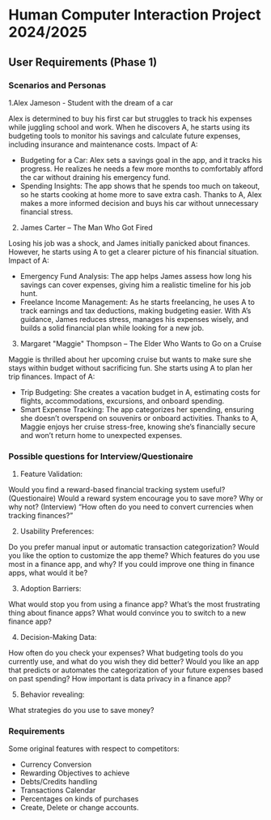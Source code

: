 # Human Computer Interaction Project 2024/2025

## User Requirements (Phase 1)

### Scenarios and Personas

1.Alex Jameson - Student with the dream of a car

Alex is determined to buy his first car but struggles to track his expenses while juggling school and work. When he 
discovers A, he starts using its budgeting tools to monitor his savings and calculate future expenses, including 
insurance and maintenance costs.
Impact of A:
- Budgeting for a Car: Alex sets a savings goal in the app, and it tracks his progress. He realizes he needs a few more 
months to comfortably afford the car without draining his emergency fund.
- Spending Insights: The app shows that he spends too much on takeout, so he starts cooking at home more to save 
extra cash.
Thanks to A, Alex makes a more informed decision and buys his car without unnecessary financial stress.

2. James Carter – The Man Who Got Fired
   
Losing his job was a shock, and James initially panicked about finances. However, he starts using A to get a clearer 
picture of his financial situation.
Impact of A:
- Emergency Fund Analysis: The app helps James assess how long his savings can cover expenses, giving him a 
realistic timeline for his job hunt.
- Freelance Income Management: As he starts freelancing, he uses A to track earnings and tax deductions, making 
budgeting easier.
With A’s guidance, James reduces stress, manages his expenses wisely, and builds a solid financial plan while looking 
for a new job.

3. Margaret "Maggie" Thompson – The Elder Who Wants to Go on a Cruise
   
Maggie is thrilled about her upcoming cruise but wants to make sure she stays within budget without sacrificing fun. 
She starts using A to plan her trip finances.
Impact of A:
- Trip Budgeting: She creates a vacation budget in A, estimating costs for flights, accommodations, excursions, and 
onboard spending.
- Smart Expense Tracking: The app categorizes her spending, ensuring she doesn’t overspend on souvenirs or 
onboard activities.
Thanks to A, Maggie enjoys her cruise stress-free, knowing she’s financially secure and won’t return home to 
unexpected expenses.

### Possible questions for Interview/Questionaire

1) Feature Validation:

Would you find a reward-based financial tracking system useful? (Questionaire)
Would a reward system encourage you to save more? Why or why not? (Interview)
“How often do you need to convert currencies when tracking finances?”

2) Usability Preferences:

Do you prefer manual input or automatic transaction categorization?
Would you like the option to customize the app theme?
Which features do you use most in a finance app, and why?
If you could improve one thing in finance apps, what would it be?

3) Adoption Barriers:

What would stop you from using a finance app?
What’s the most frustrating thing about finance apps?
What would convince you to switch to a new finance app? 

4) Decision-Making Data:

How often do you check your expenses?
What budgeting tools do you currently use, and what do you wish they did better?
Would you like an app that predicts or automates the categorization of your future expenses based on past spending?
How important is data privacy in a finance app?

5) Behavior revealing:

What strategies do you use to save money?


### Requirements

Some original features with respect to competitors:
- Currency Conversion
- Rewarding Objectives to achieve
- Debts/Credits handling
- Transactions Calendar 
- Percentages on kinds of purchases
- Create, Delete or change accounts.
